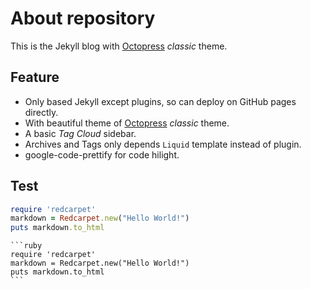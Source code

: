About repository
================

This is the Jekyll blog with [Octopress](http://octopress.org) *classic* theme.

Feature
-------

- Only based Jekyll except plugins, so can deploy on GitHub pages directly.
- With beautiful theme of [Octopress](http://octopress.org) *classic* theme.
- A basic *Tag Cloud* sidebar.
- Archives and Tags only depends `Liquid` template instead of plugin.
- google-code-prettify for code hilight.

Test
----

```ruby
require 'redcarpet'
markdown = Redcarpet.new("Hello World!")
puts markdown.to_html
```

    ```ruby
    require 'redcarpet'
    markdown = Redcarpet.new("Hello World!")
    puts markdown.to_html
    ```
